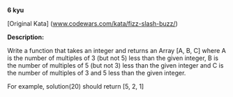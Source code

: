 **6 kyu**

[Original Kata] (www.codewars.com/kata/fizz-slash-buzz/)

**Description:**

Write a function that takes an integer and returns an Array [A, B, C] where A is the number of multiples of 3 (but not 5) less than the given integer, B is the number of multiples of 5 (but not 3) less than the given integer and C is the number of multiples of 3 and 5 less than the given integer.

For example, solution(20) should return [5, 2, 1]
